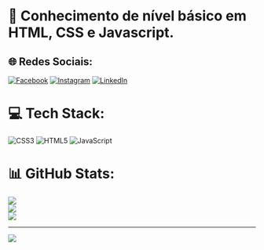 # 💫 Conhecimento de nível básico em HTML, CSS e Javascript.


## 🌐 Redes Sociais:
[![Facebook](https://img.shields.io/badge/Facebook-%231877F2.svg?logo=Facebook&logoColor=white)](https://facebook.com/r.constantino13) [![Instagram](https://img.shields.io/badge/Instagram-%23E4405F.svg?logo=Instagram&logoColor=white)](https://instagram.com/@r.constantino13) [![LinkedIn](https://img.shields.io/badge/LinkedIn-%230077B5.svg?logo=linkedin&logoColor=white)](https://linkedin.com/in/rafaelconstantino) 

# 💻 Tech Stack:
![CSS3](https://img.shields.io/badge/css3-%231572B6.svg?style=for-the-badge&logo=css3&logoColor=white) ![HTML5](https://img.shields.io/badge/html5-%23E34F26.svg?style=for-the-badge&logo=html5&logoColor=white) ![JavaScript](https://img.shields.io/badge/javascript-%23323330.svg?style=for-the-badge&logo=javascript&logoColor=%23F7DF1E)

# 📊 GitHub Stats:
![](https://github-readme-stats.vercel.app/api?username=rafaelconstantinodev&theme=dark&hide_border=false&include_all_commits=true&count_private=true)<br/>
![](https://github-readme-streak-stats.herokuapp.com/?user=rafaelconstantinodev&theme=dark&hide_border=false)<br/>
![](https://github-readme-stats.vercel.app/api/top-langs/?username=rafaelconstantinodev&theme=dark&hide_border=false&include_all_commits=true&count_private=true&layout=compact)

---
[![](https://visitcount.itsvg.in/api?id=rafaelconstantinodev&icon=0&color=0)](https://visitcount.itsvg.in)

<!-- Proudly created with GPRM ( https://gprm.itsvg.in ) -->
